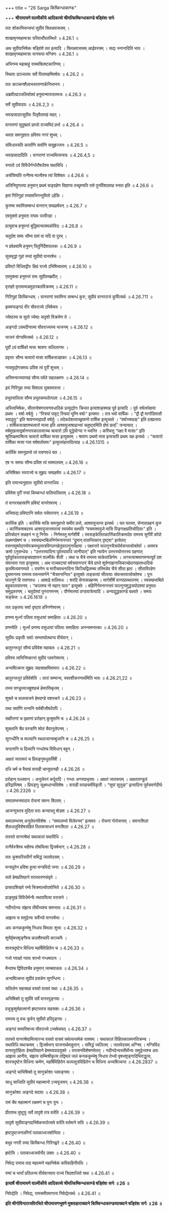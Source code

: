 +++
title = "26 Sarga किष्किन्धाकाण्डः"

+++
**श्रीरामायणे वाल्मीकीये आदिकाव्ये श्रीमत्किष्किन्धाकाण्डे षड्विंशः सर्गः**

ततः शोकाभिसन्तप्तं सुग्रीवं क्लिन्नवाससम् ।

शाखामृगमहामात्राः परिवार्योपतस्थिरे ॥ 4.26.1 ॥

अथ सुग्रीवाभिषेकः षड्विंशे तत इत्यादि । क्लिन्नवाससम् आर्द्रवस्त्रम् । सद्यः स्नानादिति भावः । शाखामृगमहामात्राः वानरूपा मन्त्रिणः ॥ 4.26.1 ॥

अभिगम्य महाबाहुं राममक्लिष्टकारिणम् ।

स्थिताः प्राञ्जलयः सर्वे पितामहमिवर्षयः ॥ 4.26.2 ॥

ततः काञ्चनशैलाभस्तरुणार्कनिभाननः ।

अब्रवीत्प्राञ्जलिर्वाक्यं हनुमान्मारुतात्मजः ॥ 4.26.3 ॥

सर्वे सुग्रीवादयः ॥ 4.26.2,3 ॥

भवत्प्रसादात्सुग्रीवः पितृपैतामहं महत् ।

वानराणां सुदुष्प्रापं प्राप्तो राज्यमिदं प्रभो ॥ 4.26.4 ॥

भवता समनुज्ञातः प्रविश्य नगरं शुभम् ।

संविधास्यति कार्याणि सर्वाणि ससुहृज्जनः ॥ 4.26.5 ॥

भवत्प्रसादादिति । वानराणां राज्यमित्यन्वयः ॥ 4.26.4,5 ॥

स्नातो ऽयं विविधैर्गन्धैरौषधैश्च यथाविधि ।

अर्चयिष्यति रत्नैश्च माल्यैश्च त्वां विशेषतः ॥ 4.26.6 ॥

अतिनिपुणतया हनुमान् प्रथमं सङ्ग्रहेण विज्ञाप्य तच्छृण्वति रामे पुनर्विशदमाह स्नात इति ॥ 4.26.6 ॥

इमां गिरिगुहां रम्यामभिगन्तुमितो ऽर्हसि ।

कुरुष्व स्वामिसम्बन्धं वानरान् सम्प्रहर्षयन् ॥ 4.26.7 ॥

एवमुक्तो हनुमता राघवः परवीरहा ।

प्रत्युवाच हनूमन्तं बुद्धिमान्वाक्यकोविदः ॥ 4.26.8 ॥

चतुर्दश समाः सौम्य ग्रामं वा यदि वा पुरम् ।

न प्रवेक्ष्यामि हनुमन् पितुर्निर्देशपालकः ॥ 4.26.9 ॥

सुसमृद्धां गुहां रम्यां सुग्रीवो वानरर्षभः ।

प्रविष्टो विधिवद्वीरः क्षिप्रं राज्ये ऽभिषिच्यताम् ॥ 4.26.10 ॥

एवमुक्त्वा हनूमन्तं रामः सुग्रीवमब्रवीत् ।

वृत्तज्ञो वृत्तसम्पन्नमुदारबलविक्रमम् ॥ 4.26.11 ॥

गिरिगुहां किष्किन्धाम् । वानराणां स्वामिना सम्बन्धं कुरु, सुग्रीवं वानरराजं कुर्वित्यर्थः ॥ 4.26.711 ॥

इममप्यङ्गदं वीर यौवराज्ये ऽभिषेचय ।

ज्येष्ठस्य स सुतो ज्येष्ठः सदृशो विक्रमेण ते ।

अङ्गदो ऽयमदीनात्मा यौवराज्यस्य भाजनम् ॥ 4.26.12 ॥

भाजनं योग्यमित्यर्थः ॥ 4.26.12 ॥

पूर्वो ऽयं वार्षिको मासः श्रावणः सलिलागमः ।

प्रवृत्ताः सौम्य चत्वारो मासा वार्षिकसञ्ज्ञकाः ॥ 4.26.13 ॥

नायमुद्योगसमयः प्रविश त्वं पुरीं शुभाम् ।

अस्मिन्वत्स्याम्यहं सौम्य पर्वते सहलक्ष्मणः ॥ 4.26.14 ॥

इयं गिरिगुहा रम्या विशाला युक्तमारुता ।

प्रभूतसलिला सौम्य प्रभूतकमलोत्पला ॥ 4.26.15 ॥

अस्त्विभिषेकः, सीतान्वेषणरावणवधादिकं प्रत्युद्योगः क्रियत इत्याशङ्क्याह पूर्व इत्यादि । पूर्वः वर्षत्वपेक्षया प्रथमः । वर्षाः वर्षर्तुः । “स्त्रियां पावृट् स्त्रियां भूम्नि वर्षाः” इत्यमरः । तत्र भवो वार्षिकः । “द्वौ द्वौ मार्गादिमासौ स्यादृतुः” इति श्रावणभाद्रपदौ वर्षर्तुः । तदेकदेशत्वाच्छ्रावणो वार्षिक इत्युच्यते । “वर्षाभ्यष्ठक्” इति ठक्प्रत्ययः । वार्षिकसञ्ज्ञाश्चत्वारो मासा इति आश्वयुजाषाढाभ्यां चतुष्ट्वमिति ज्ञेयं छत्ित्रन्यायात् । वर्षमुखत्वाद्वर्षानन्तरकालत्वाच्च चत्वारो ऽपि युद्धेयोग्या न भवन्ति । कश्चित्तु “पक्षा वै मासाः” इति श्रुतिपक्षमाश्रित्य चत्वारो वार्षिका मासा इत्युक्तम् । श्रावणः प्रथमो मास इत्यत्रापि प्रथमः पक्ष इत्यर्थः । “चत्वारो वार्षिका मासा गता वर्षशतोपमाः” इत्युपसंहारादित्याह ॥ 4.26.1315 ॥

कार्तिके समनुप्राप्ते त्वं रावणवधे यत ।

एष नः समयः सौम्य प्रविश त्वं स्वमालयम् ॥ 4.26.16 ॥

अभिषिक्तः स्वराज्ये च सुहृदः सम्प्रहर्षय ॥ 4.26.17 ॥

इति रामाभ्यनुज्ञातः सुग्रीवो वानराधिपः ।

प्रविवेश पुरीं रम्यां किष्कन्धां वालिपालिताम् ॥ 4.26.18 ॥

तं वानरसहस्राणि प्रविष्टं वानरेश्वरम् ।

अभिवाद्य प्रविष्टानि सर्वतः पर्यवारयन् ॥ 4.26.19 ॥

कार्त्तिक इति । कार्त्तिके मासि समनुप्राप्ते समीपं प्रप्ते, आश्वायुजान्त इत्यर्थः । यत यतस्व, सेनासन्नहनं कुरु । कार्त्तिकशबदस्य आश्वयुजान्तपरत्वं स्वयमेव वक्ष्यति “वयमाश्वयुजे मासि पिङ्गाक्षप्रतिचोदिताः” इति । प्रतिचोदनं सन्नहनं न तु निर्गमः । निर्गमस्तु मार्गशीर्षे । स्वसङ्केतितकार्त्तिकातिक्रमादेव रामस्य सुगीर्वे कोपो लक्ष्मणप्रेषणं च । स्वयम्प्रभाबिलनिर्गमनानन्तरं “द्रुमान् वासन्तिकान् दृष्ट्वा” इत्येतत् वसन्तपुष्पोद्गमोपक्रमभूतपत्रविगलनहेतुफाल्गुनापेक्षया । पक्षान्तरे फाल्गुनचैत्रयोर्वसन्तत्वोक्तेर्वा । अयमत्र क्रमो ऽनुसन्धेयः । “उत्तरस्यादिना पूर्वस्यावधिं जानीयात्” इति न्यायेन उत्तरस्योत्तरस्य ग्रहणात् पूर्वपूर्वकालसङ्ख्याज्ञापनं वाल्मीकेः शैली । तथा च चैत्रे रामस्य साकेतान्निर्गमः । अगस्त्याश्रमागमनात्पूर्वं दश संवत्सरा गता इत्युक्तम् । अथ पञ्चवट्यां वर्षत्रयानन्तरं चैत्रे प्राप्ते शूर्पणखानासिकाच्छेदनखरवधादिकं कृतमित्यवगम्यते । रावणेन च मारीचवचनादिना किञ्चिद्विलम्ब्य तस्मिन्नेव चैत्रे सीता हृता । सीताविरहेण दूयमानस्य रामस्य वसन्तवर्णने “चैत्रवनानिलः” इत्युक्तेः लङ्कायां सीतायाः संवत्सरवासोक्तेश्च । पुनः फाल्गुणे हि रावणवधः । आषाढे वालिवधः । शरदि सेनासन्नहनम् । मार्गशीर्षे वानरप्रस्थापनम् । स्वयम्प्रभाबिले बहुकालयापनम् । “कालश्च नो महान् यातः” इत्युक्तेः । बहिर्निर्गमनानन्तरं फाल्गुनशुद्धत्रयोदश्यां हनुमतः समुद्रतरणम् । चतुर्दश्यां पुनरागमनम् । पौर्णमास्यां दण्डयात्रेत्यादि । अन्यद्युद्धकाण्डे वक्ष्यते । समयः सङ्केतः ॥ 4.26.1619 ॥

ततः प्रकृतयः सर्वा दृष्ट्वा हरिगणेश्वरम् ।

प्रणम्य मूर्ध्ना पतिता वसुधायां समाहिताः ॥ 4.26.20 ॥

प्रणम्येति । मूर्ध्ना प्रणम्य वसुधायां पतिताः समाहिताः अनन्यमनस्काः ॥ 4.26.20 ॥

सुग्रीवः प्रकृतीः सर्वाः सम्भाष्योत्थाप्य वीर्यवान् ।

भ्रातुरन्तःपुरं सौम्यं प्रविवेश महाबलः ॥ 4.26.21 ॥

प्रविश्य त्वभिनिष्क्रान्तं सुग्रीवं प्लवगेश्वरम् ।

अभ्यषिञ्चन्त सुहृदः सहस्राक्षमिवामराः ॥ 4.26.22 ॥

भ्रातुरन्तःपुरं प्रविवेशेति । तारां सम्मान्य, स्ववशीकरणार्थमिति भावः ॥ 4.26.21,22 ॥

तस्य पाण्डुरमाजह्रुश्छत्त्रं हेमपरिष्कृतम् ।

शुक्ले च वालव्यजने हेमदण्डे यशस्करे ॥ 4.26.23 ॥

तथा सर्वाणि रत्नानि सर्वबीजौषधैरपि ।

सक्षीराणां च वृक्षाणां प्ररोहान् कुसुमानि च ॥ 4.26.24 ॥

शुक्लानि चैव वस्त्राणि श्वेतं चैवानुलेपनम् ।

सुगन्धीनि च माल्यानि स्थलजान्यम्बुजानि च ॥ 4.26.25 ॥

चन्दनानि च दिव्यानि गन्धांश्च विविधान् बहून् ।

अक्षतं जातरूपं च प्रियङ्गुमधुसर्पिषी ।

दधि चर्म च वैयाघ्रं वाराही चाप्युपानहौ ॥ 4.26.26 ॥

प्ररोहान् पल्लवान् । अनुलेपनं कर्पूरादि । गन्धाः अगरुप्रभृतयः । अक्षतं जातरूपम् । अक्षततण्डुलं हरिद्रामिश्रम् । प्रियङ्गुः सूक्ष्मधान्यविशेषः । वाराही वराहचर्मविकृती । “सुपां सुलुक्” इत्यादिना पूर्वसवर्णदीर्घः ॥ 4.26.2326 ॥

समालम्भनमादाय रोचनां समनः शिलाम् ।

आजग्मुस्तत्र मुदिता वराः कन्यास्तु षोडश ॥ 4.26.27 ॥

समालम्भनम् अनुलेपनविशेषः । “समालम्भो विलेपनम्” इत्यमरः । रोचनां गोरोचनाम् । समनःशिलां शैलधातुविशेषसंहितं तिलकसाधनं मनःशिला ॥ 4.26.27 ॥

ततस्ते वानरश्रेष्ठं यथाकालं यथाविधि ।

रत्नैर्वस्त्रैश्च भक्षैश्च तोषयित्वा द्विजर्षभान् ॥ 4.26.28 ॥

ततः कुशपरिस्तीर्णं समिद्धं जातवेदसम् ।

मन्त्रपूतेन हविषा हुत्वा मन्त्रविदो जनाः ॥ 4.26.29 ॥

ततो हेमप्रतिष्ठाने वरास्तरणसंवृते ।

प्रासादशिखरे रम्ये चित्रमाल्योपशोभिते ॥ 4.26.30 ॥

प्राङ्मुखं विविधैर्मन्त्रैः स्थापयित्वा वरासने ।

नदीनदेभ्यः संहृत्य तीर्थेभ्यश्च समन्ततः ॥ 4.26.31 ॥

आहृत्य च समुद्रेभ्यः सर्वेभ्यो वानरर्षभाः ।

अपः कनककुम्भेषु निधाय विमलाः शुभाः ॥ 4.26.32 ॥

शुभैर्वृषभशृङ्गैश्च कलशैश्चापि काञ्चनैः ।

शास्त्रदृष्टेन विधिना महर्षिविहितेन च ॥ 4.26.33 ॥

गजो गवाक्षो गवयः शरभो गन्धमादनः ।

मैन्दश्च द्विविदश्चैव हनुमान् जाम्बवान्नलः ॥ 4.26.34 ॥

अभ्यषिञ्चन्त सुग्रीवं प्रसन्नेन सुगन्धिना ।

सलिलेन सहस्राक्षं वसवो वासवं यथा ॥ 4.26.35 ॥

अभिषिक्ते तु सुग्रीवे सर्वे वानरपुङ्गवाः ।

प्रचुक्रुशुर्महात्मानो हृष्टास्तत्र सहस्रशः ॥ 4.26.36 ॥

रामस्य तु वचः कुर्वन् सुग्रीवो हरिपुङ्गवः ।

अङ्गदं सम्परिष्वज्य यौवराज्ये ऽभ्यषेचयत् ॥ 4.26.37 ॥

ततस्ते वानरश्रेष्ठमित्यारभ्य वसवो वासवं यथेत्यन्तमेकं वाक्यम् । यथाकालं विहितकालमनतिक्रम्य । यथाविधि यथाक्रमम् । द्विजर्षभान् याजनार्थमाहूतान् । समिद्धं ज्वलितम् । जातवेदसम् अग्निम् । मन्त्रिविदः वानरपुरोहिताः हेमप्रतिष्ठाने हेममयपादयुक्ते । वरासनविशेषणमेतत् । नदीनदेभ्यस्तीर्थेभ्यः समुद्रेभ्यश्च अपः आहृत्य आनीय, संहृत्य सम्मिश्रीकृत्य तद्विमलं जलं कनककुम्भेषु निधाय तेभ्यो वृषभशृङ्गादिभिरुद्धृत्य, शास्त्रदृष्टेन विधिना क्रमेण, महर्षिविहितेन कल्पसूत्रविहितेन च विधिना अभ्यषिञ्चन्त ॥ 4.26.2837 ॥

अङ्गदे चाभिषिक्ते तु सानुक्रोशाः प्लवङ्गमाः ।

साधु साध्विति सुग्रीवं महात्मानो ऽभ्यपूजयन् ॥ 4.26.38 ॥

सानुक्रोशाः अङ्गदे सदयाः ॥ 4.26.38 ॥

रामं चैव महात्मानं लक्ष्मणं च पुनः पुनः ।

प्रीताश्च तुष्टुवुः सर्वे तादृशे तत्र वर्तति ॥ 4.26.39 ॥

तादृशे सुग्रीवाङ्गदाभिषेकरूपोत्सवे वर्तति वर्तमाने सति ॥ 4.26.39 ॥

हृष्टपुष्टजनाकीर्णा पताकाध्वजशोभिता ।

बभूव नगरी रम्या किष्किन्धा गिरिगह्वरे ॥ 4.26.40 ॥

हृष्टेति । पताकाध्वजयोर्भेद उक्तः ॥ 4.26.40 ॥

निवेद्य रामाय तदा महात्मने महाभिषेकं कपिवाहिनीपतिः ।

रुमां च भार्यां प्रतिलभ्य वीर्यवानवाप राज्यं त्रिदशाधिपो यथा ॥ 4.26.41 ॥

**इत्यार्षे श्रीरामायणे वाल्मीकीये आदिकाव्ये श्रीमत्किष्किन्धाकाण्डे षड्विंशः सर्गः ॥ 26 ॥**

निवेद्येति । निवेद्य, रामसमीपमागत्य निवेद्येत्यर्थः ॥ 4.26.41 ॥

**इति श्रीगोविन्दराजविरचिते श्रीरामायणभूषणे मुक्ताहाराख्याने किष्किन्धाकाण्डव्याख्याने षड्विंशः सर्गः ॥ 26 ॥**
